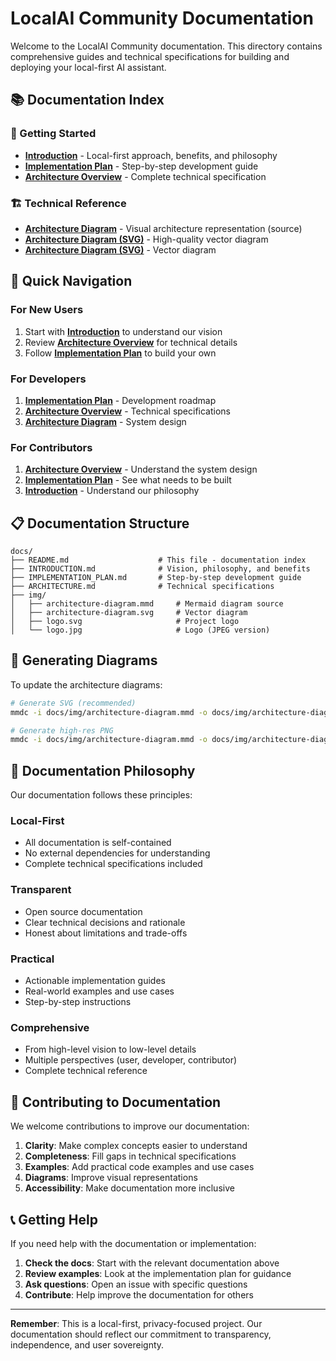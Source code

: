 # LocalAI Community Documentation

Welcome to the LocalAI Community documentation. This directory contains comprehensive guides and technical specifications for building and deploying your local-first AI assistant.

## 📚 Documentation Index

### 🚀 Getting Started
- **[Introduction](INTRODUCTION.md)** - Local-first approach, benefits, and philosophy
- **[Implementation Plan](IMPLEMENTATION_PLAN.md)** - Step-by-step development guide
- **[Architecture Overview](ARCHITECTURE.md)** - Complete technical specification

### 🏗️ Technical Reference
- **[Architecture Diagram](img/architecture-diagram.mmd)** - Visual architecture representation (source)
- **[Architecture Diagram (SVG)](img/architecture-diagram.svg)** - High-quality vector diagram
- **[Architecture Diagram (SVG)](img/architecture-diagram.svg)** - Vector diagram

## 🎯 Quick Navigation

### For New Users
1. Start with **[Introduction](INTRODUCTION.md)** to understand our vision
2. Review **[Architecture Overview](ARCHITECTURE.md)** for technical details
3. Follow **[Implementation Plan](IMPLEMENTATION_PLAN.md)** to build your own

### For Developers
1. **[Implementation Plan](IMPLEMENTATION_PLAN.md)** - Development roadmap
2. **[Architecture Overview](ARCHITECTURE.md)** - Technical specifications
3. **[Architecture Diagram](img/architecture-diagram.mmd)** - System design

### For Contributors
1. **[Architecture Overview](ARCHITECTURE.md)** - Understand the system design
2. **[Implementation Plan](IMPLEMENTATION_PLAN.md)** - See what needs to be built
3. **[Introduction](INTRODUCTION.md)** - Understand our philosophy

## 📋 Documentation Structure

```
docs/
├── README.md                    # This file - documentation index
├── INTRODUCTION.md              # Vision, philosophy, and benefits
├── IMPLEMENTATION_PLAN.md       # Step-by-step development guide
├── ARCHITECTURE.md              # Technical specifications
├── img/
│   ├── architecture-diagram.mmd     # Mermaid diagram source
│   ├── architecture-diagram.svg     # Vector diagram
│   ├── logo.svg                     # Project logo
│   └── logo.jpg                     # Logo (JPEG version)

```

## 🔧 Generating Diagrams

To update the architecture diagrams:

```bash
# Generate SVG (recommended)
mmdc -i docs/img/architecture-diagram.mmd -o docs/img/architecture-diagram.svg

# Generate high-res PNG
mmdc -i docs/img/architecture-diagram.mmd -o docs/img/architecture-diagram.svg
```

## 📖 Documentation Philosophy

Our documentation follows these principles:

### **Local-First**
- All documentation is self-contained
- No external dependencies for understanding
- Complete technical specifications included

### **Transparent**
- Open source documentation
- Clear technical decisions and rationale
- Honest about limitations and trade-offs

### **Practical**
- Actionable implementation guides
- Real-world examples and use cases
- Step-by-step instructions

### **Comprehensive**
- From high-level vision to low-level details
- Multiple perspectives (user, developer, contributor)
- Complete technical reference

## 🤝 Contributing to Documentation

We welcome contributions to improve our documentation:

1. **Clarity**: Make complex concepts easier to understand
2. **Completeness**: Fill gaps in technical specifications
3. **Examples**: Add practical code examples and use cases
4. **Diagrams**: Improve visual representations
5. **Accessibility**: Make documentation more inclusive

## 📞 Getting Help

If you need help with the documentation or implementation:

1. **Check the docs**: Start with the relevant documentation above
2. **Review examples**: Look at the implementation plan for guidance
3. **Ask questions**: Open an issue with specific questions
4. **Contribute**: Help improve the documentation for others

---

**Remember**: This is a local-first, privacy-focused project. Our documentation should reflect our commitment to transparency, independence, and user sovereignty. 